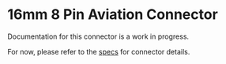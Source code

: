 # 16mm 8 Pin Aviation Connector
Documentation for this connector is a work in progress.

For now, please refer to the [specs](specs.yaml) for connector details.
